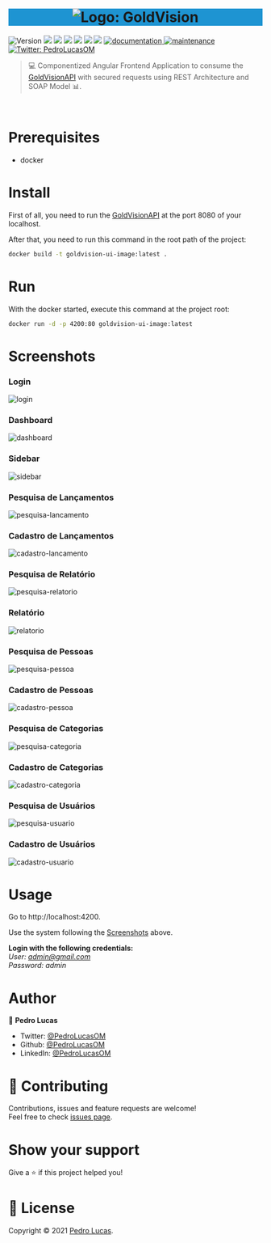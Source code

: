 <h1 align="center" width="100vw" style="background-color: #1e94d2">
  <img alt="Logo: GoldVision" src="https://github.com/PedroLucasOM/GoldVision-API/blob/master/docs/media/logo.png" />
</h1>
<p>
  <img alt="Version" src="https://img.shields.io/badge/version-1.0.0-blue.svg?cacheSeconds=2592000" />
  <img src="https://img.shields.io/badge/angular-8.2.3-blue.svg" />
  <img src="https://img.shields.io/badge/angular_jwt-3.0.0-blue.svg" />
  <img src="https://img.shields.io/badge/font_awesome-4.7.0-blue.svg" />
  <img src="https://img.shields.io/badge/primeng-8.0.3-blue.svg" />
  <img src="https://img.shields.io/badge/rxjs-6.4.0-blue.svg" />
  <img src="https://img.shields.io/badge/momentjs-2.26.0-blue.svg" />
  <a href="https://github.com/PedroLucasOM/GoldVision-UI#readme" target="_blank">
    <img alt="documentation" src="https://img.shields.io/badge/documentation-yes-blue.svg" />
  </a>
  <a href="https://github.com/PedroLucasOM/GoldVision-UI/graphs/commit-activity" target="_blank">
    <img alt="maintenance" src="https://img.shields.io/badge/maintained-yes-blue.svg" />
  </a>
  <a href="https://twitter.com/PedroLucasOM" target="_blank">
    <img alt="Twitter: PedroLucasOM" src="https://img.shields.io/twitter/follow/PedroLucasOM.svg?style=social" />
  </a>
</p>

> :computer: Componentized Angular Frontend Application to consume the [GoldVisionAPI](https://github.com/PedroLucasOM/GoldVision-API) with secured requests using REST Architecture and SOAP Model  :bar_chart:.

<br/>

# Prerequisites

- docker

# Install

First of all, you need to run the [GoldVisionAPI](https://github.com/PedroLucasOM/GoldVision-API) at the port 8080 of your localhost.

After that, you need to run this command in the root path of the project:

```sh
docker build -t goldvision-ui-image:latest .
```

# Run

With the docker started, execute this command at the project root:

```sh
docker run -d -p 4200:80 goldvision-ui-image:latest
```

# Screenshots

### Login

![login](https://github.com/PedroLucasOM/GoldVision-UI/blob/master/src/assets/screenshots/1-login.png)
<br />

### Dashboard

![dashboard](https://github.com/PedroLucasOM/GoldVision-UI/blob/master/src/assets/screenshots/2-dashboard.png)
<br />

### Sidebar

![sidebar](https://github.com/PedroLucasOM/GoldVision-UI/blob/master/src/assets/screenshots/3-sidebar.png)
<br />

### Pesquisa de Lançamentos

![pesquisa-lancamento](https://github.com/PedroLucasOM/GoldVision-UI/blob/master/src/assets/screenshots/4-pesquisa-lancamento.png)
<br />


### Cadastro de Lançamentos

![cadastro-lancamento](https://github.com/PedroLucasOM/GoldVision-UI/blob/master/src/assets/screenshots/5-cadastro-lancamento.png)
<br />

### Pesquisa de Relatório

![pesquisa-relatorio](https://github.com/PedroLucasOM/GoldVision-UI/blob/master/src/assets/screenshots/6-pesquisa-relatorio.png)
<br />

### Relatório

![relatorio](https://github.com/PedroLucasOM/GoldVision-UI/blob/master/src/assets/screenshots/7-relatorio.png)
<br />

### Pesquisa de Pessoas

![pesquisa-pessoa](https://github.com/PedroLucasOM/GoldVision-UI/blob/master/src/assets/screenshots/8-pesquisa-pessoa.png)
<br />

### Cadastro de Pessoas

![cadastro-pessoa](https://github.com/PedroLucasOM/GoldVision-UI/blob/master/src/assets/screenshots/9-cadastro-pessoa.png)
<br />

### Pesquisa de Categorias

![pesquisa-categoria](https://github.com/PedroLucasOM/GoldVision-UI/blob/master/src/assets/screenshots/10-pesquisa-categoria.png)
<br />

### Cadastro de Categorias

![cadastro-categoria](https://github.com/PedroLucasOM/GoldVision-UI/blob/master/src/assets/screenshots/11-cadastro-categoria.png)
<br />

### Pesquisa de Usuários

![pesquisa-usuario](https://github.com/PedroLucasOM/GoldVision-UI/blob/master/src/assets/screenshots/12-pesquisa-usuario.png)
<br />

### Cadastro de Usuários

![cadastro-usuario](https://github.com/PedroLucasOM/GoldVision-UI/blob/master/src/assets/screenshots/13-cadastro-usuario.png)
<br />

# Usage

Go to http://localhost:4200.

Use the system following the [Screenshots](https://github.com/PedroLucasOM/GoldVision-UI#screenshots) above.

**Login with the following credentials:** <br/>
*User: admin@gmail.com* <br/>
*Password: admin* <br/>

# Author

👤 **Pedro Lucas**

* Twitter: [@PedroLucasOM](https://twitter.com/PedroLucasOM)
* Github: [@PedroLucasOM](https://github.com/PedroLucasOM)
* LinkedIn: [@PedroLucasOM](https://linkedin.com/in/PedroLucasOM)

# 🤝 Contributing

Contributions, issues and feature requests are welcome!<br />Feel free to check [issues page](https://github.com/PedroLucasOM/GoldVision-UI/issues). 

# Show your support

Give a ⭐️ if this project helped you!

# 📝 License

Copyright © 2021 [Pedro Lucas](https://github.com/PedroLucasOM).<br />

